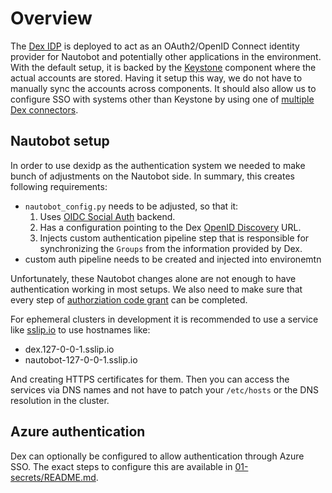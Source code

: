 # Overview

The [Dex IDP](https://dexidp.io/) is deployed to act as an OAuth2/OpenID
Connect identity provider for Nautobot and potentially other applications in
the environment. With the default setup, it is backed by the
[Keystone][keystone] component where the
actual accounts are stored. Having it setup this way, we do not have to
manually sync the accounts across components. It should also allow us to
configure SSO with systems other than Keystone by using one of [multiple Dex
connectors][connectors].

[keystone]: https://docs.openstack.org/keystone/latest/
[connectors]: https://dexidp.io/docs/connectors/

## Nautobot setup

In order to use dexidp as the authentication system we needed to make bunch of
adjustments on the Nautobot side. In summary, this creates following
requirements:

- `nautobot_config.py` needs to be adjusted, so that it:
    1. Uses [OIDC Social Auth][socialauth] backend.
    2. Has a configuration pointing to the Dex [OpenID Discovery][disco] URL.
    3. Injects custom authentication pipeline step that is responsible for
       synchronizing the `Groups` from the information provided by Dex.
- custom auth pipeline needs to be created and injected into environemtn

Unfortunately, these Nautobot changes alone are not enough to have
authentication working in most setups. We also need to make sure that every
step of [authorziation code grant][authzcodegrant] can be completed.

For ephemeral clusters in development it is recommended to use a service like
[sslip.io](https://sslip.io) to use hostnames like:

- dex.127-0-0-1.sslip.io
- nautobot-127-0-0-1.sslip.io

And creating HTTPS certificates for them. Then you can access the services
via DNS names and not have to patch your `/etc/hosts` or the DNS resolution in the cluster.

## Azure authentication

Dex can optionally be configured to allow authentication through Azure SSO. The
exact steps to configure this are available in
[01-secrets/README.md](../01-secrets/README.md).

[socialauth]: https://python-social-auth.readthedocs.io/en/latest/backends/oidc.html
[disco]: https://openid.net/specs/openid-connect-discovery-1_0.html
[authzcodegrant]: https://datatracker.ietf.org/doc/html/rfc6749#section-4.1
